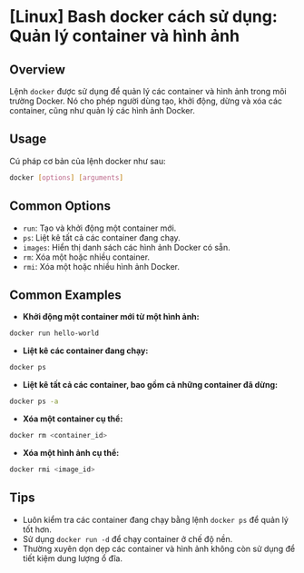 # [Linux] Bash docker cách sử dụng: Quản lý container và hình ảnh

## Overview
Lệnh `docker` được sử dụng để quản lý các container và hình ảnh trong môi trường Docker. Nó cho phép người dùng tạo, khởi động, dừng và xóa các container, cũng như quản lý các hình ảnh Docker.

## Usage
Cú pháp cơ bản của lệnh docker như sau:
```bash
docker [options] [arguments]
```

## Common Options
- `run`: Tạo và khởi động một container mới.
- `ps`: Liệt kê tất cả các container đang chạy.
- `images`: Hiển thị danh sách các hình ảnh Docker có sẵn.
- `rm`: Xóa một hoặc nhiều container.
- `rmi`: Xóa một hoặc nhiều hình ảnh Docker.

## Common Examples
- **Khởi động một container mới từ một hình ảnh:**
```bash
docker run hello-world
```

- **Liệt kê các container đang chạy:**
```bash
docker ps
```

- **Liệt kê tất cả các container, bao gồm cả những container đã dừng:**
```bash
docker ps -a
```

- **Xóa một container cụ thể:**
```bash
docker rm <container_id>
```

- **Xóa một hình ảnh cụ thể:**
```bash
docker rmi <image_id>
```

## Tips
- Luôn kiểm tra các container đang chạy bằng lệnh `docker ps` để quản lý tốt hơn.
- Sử dụng `docker run -d` để chạy container ở chế độ nền.
- Thường xuyên dọn dẹp các container và hình ảnh không còn sử dụng để tiết kiệm dung lượng ổ đĩa.